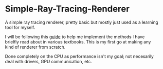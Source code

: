 # Simple-Ray-Tracing-Renderer
A simple ray tracing renderer, pretty basic but mostly just used as a learning tool for myself.

I will be following this [guide](https://raytracing.github.io/books/RayTracingInOneWeekend.html) to help me implement the methods I have brielfly read about in various textbooks.  This is my first go at making any kind of renderer from scratch.

Done completely on the CPU as performance isn't my goal; not necesarily deal with drivers, GPU communication, etc.
